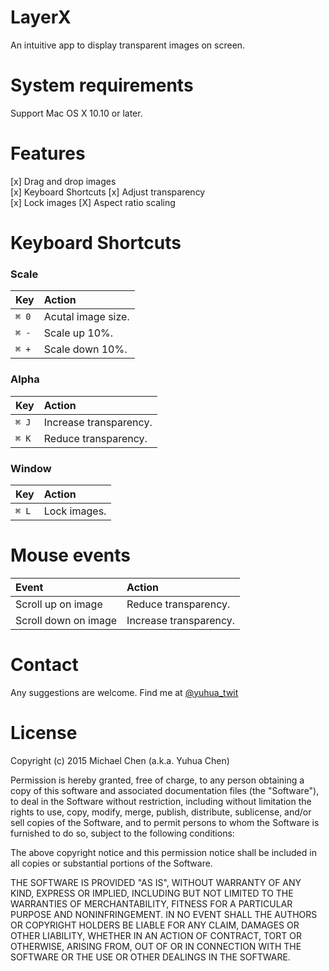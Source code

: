 # LayerX

An intuitive app to display transparent images on screen.

# System requirements

Support Mac OS X 10.10 or later.
 
# Features

[x] Drag and drop images  
[x] Keyboard Shortcuts
[x] Adjust transparency  
[x] Lock images
[X] Aspect ratio scaling

# Keyboard Shortcuts

### Scale

|Key|Action|
|:-|:-|
|`⌘ 0`| Acutal image size.|
|`⌘ -`| Scale up 10%.|
|`⌘ +`| Scale down 10%.|

### Alpha

|Key|Action|
|:-|:-|
|`⌘ J`| Increase transparency.|
|`⌘ K`| Reduce transparency.|

### Window

|Key|Action|
|:-|:-|
|`⌘ L`| Lock images.|

# Mouse events

| Event | Action |
|:-|:-|
| Scroll up on image | Reduce transparency. |
| Scroll down on image | Increase transparency. |

# Contact

Any suggestions are welcome. Find me at [@yuhua_twit](https://twitter.com/yuhua_twit)

# License

Copyright (c) 2015 Michael Chen (a.k.a. Yuhua Chen)

Permission is hereby granted, free of charge, to any person obtaining a copy of this software and associated documentation files (the "Software"), to deal in the Software without restriction, including without limitation the rights to use, copy, modify, merge, publish, distribute, sublicense, and/or sell copies of the Software, and to permit persons to whom the Software is furnished to do so, subject to the following conditions:

The above copyright notice and this permission notice shall be included in all copies or substantial portions of the Software.

THE SOFTWARE IS PROVIDED "AS IS", WITHOUT WARRANTY OF ANY KIND, EXPRESS OR IMPLIED, INCLUDING BUT NOT LIMITED TO THE WARRANTIES OF MERCHANTABILITY, FITNESS FOR A PARTICULAR PURPOSE AND NONINFRINGEMENT. IN NO EVENT SHALL THE AUTHORS OR COPYRIGHT HOLDERS BE LIABLE FOR ANY CLAIM, DAMAGES OR OTHER LIABILITY, WHETHER IN AN ACTION OF CONTRACT, TORT OR OTHERWISE, ARISING FROM, OUT OF OR IN CONNECTION WITH THE SOFTWARE OR THE USE OR OTHER DEALINGS IN THE SOFTWARE.